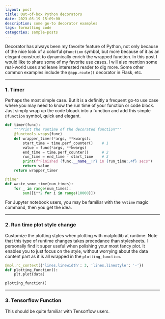 ```yaml
---
layout: post
title: Out-of-box Python decorators
date: 2023-05-19 15:09:00
description: some go-to decorator examples
tags: formatting code
categories: sample-posts
---
```


Decorator has always been my favorite feature of Python, not only because of the nice look of a colorful `@function` symbol, but more because of it as an elegant construct to dynamically enrich the wrapped function. In this post I would like to share some of my favorite use cases. I will also mention some real-world uses and leave interested reader to dig more. Some other common examples include the `@app.route()` decorator in Flask, etc.

<hr>

### 1. Timer

Perhaps the most simple case. But it is a definitly a frequent go-to use case where you may need to know the run time of your function or code block. Just simply wrap up the code bloack into a function and add this simple `@function` symbol, quick and elegant.

```python
def timer(func):
    """Print the runtime of the decorated function"""
    @functools.wraps(func)
    def wrapper_timer(*args, **kwargs):
        start_time = time.perf_counter()    # 1
        value = func(*args, **kwargs)
        end_time = time.perf_counter()      # 2
        run_time = end_time - start_time    # 3
        print(f"Finished {func.__name__!r} in {run_time:.4f} secs")
        return value
    return wrapper_timer

@timer
def waste_some_time(num_times):
    for _ in range(num_times):
        sum([i**2 for i in range(10000)])
```

For Jupyter notebook users, you may be familiar with the `%%time` magic command, then you get the idea.

<hr>

### 2. Run time plot style change

Customize the plotting styles when plotting with matplotlib at runtime. Note that this type of runtime changes takes precedance than stylesheets. I personally find it super useful when polishing your most fancy plot. It enables you to just focus on the style, without worrying about the data content part as it is all wrapped in the `plotting_function`.

```python
@mpl.rc_context({'lines.linewidth': 3, 'lines.linestyle': '-'})
def plotting_function():
    plt.plot(data)

plotting_function()
```

<hr>

### 3. Tensorflow **Function**

This should be quite familiar with Tensorflow users.